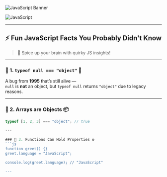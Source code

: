 ![JavaScript Banner](https://raw.githubusercontent.com/rahulbanerjee26/rahulbanerjee26/master/assets/js_banner.gif)

![JavaScript](https://img.shields.io/badge/JavaScript-F7DF1E?logo=javascript&logoColor=black&style=for-the-badge)

---

## ⚡️ Fun JavaScript Facts You Probably Didn't Know
> 🧠 Spice up your brain with quirky JS insights!

---

### 🔹 1. `typeof null === "object"` 🐛
A bug from **1995** that’s still alive —  
`null` is **not** an object, but `typeof null` returns `"object"` due to legacy reasons.

---

### 🔹 2. Arrays are Objects 📦
```js
typeof [1, 2, 3] === "object"; // true

---

### 🔹 3. Functions Can Hold Properties ⚙️
```js
function greet() {}
greet.language = "JavaScript";

console.log(greet.language); // "JavaScript"

---
